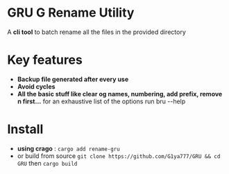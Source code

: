 # GRU G Rename Utility

A **cli tool** to batch rename all the files in the provided directory

# Key features

* **Backup file generated after every use**
* **Avoid cycles**
* **All the basic stuff like clear og names, numbering, add prefix, remove n first...** for an exhaustive list of the options run bru --help

# Install
* **using crago** : `cargo add rename-gru`
* or build from source `git clone https://github.com/G1ya777/GRU && cd GRU` then `cargo build`
